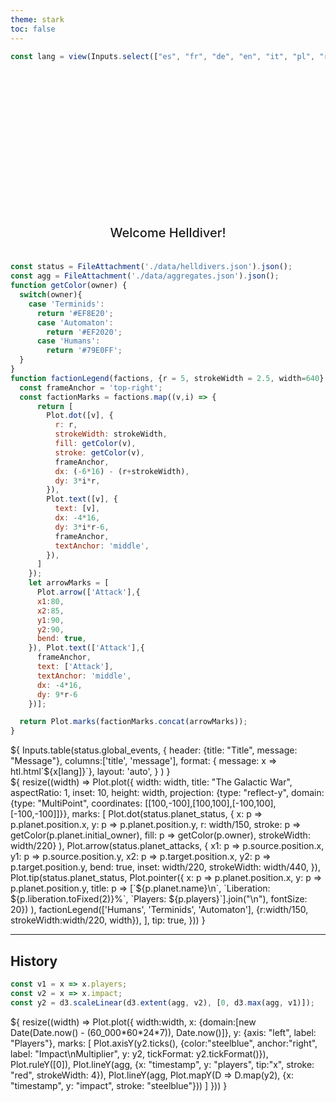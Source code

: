 ```yaml
---
theme: stark
toc: false
---
```


<style>

.hero {
  display: flex;
  flex-direction: column;
  align-items: center;
  font-family: var(--sans-serif);
  margin: 1rem 0 2rem;
  text-wrap: balance;
  text-align: center;
}

.hero h1 {
  margin: 2rem 0;
  max-width: none;
  font-size: 14vw;
  font-weight: 900;
  line-height: 1;
  background: linear-gradient(30deg, var(--theme-foreground-focus), currentColor);
  -webkit-background-clip: text;
  -webkit-text-fill-color: transparent;
  background-clip: text;
}

.hero h2 {
  margin: 0;
  max-width: 34em;
  font-size: 20px;
  font-style: initial;
  font-weight: 500;
  line-height: 1.5;
  color: var(--theme-foreground-muted);
}

@media (min-width: 640px) {
  .hero h1 {
    font-size: 90px;
  }
}

.card h2 {
  font-size: 32px;
  text-align:justify;
}

#map {
  background: url('/_file/data/sector_map.svg') no-repeat center center;
  background-size: cover;
}

</style>


```js
const lang = view(Inputs.select(["es", "fr", "de", "en", "it", "pl", "ru"], {value: "en", label: "Language", width: '4em'}))
```

<div class="hero">
  <h1>Helldivers Dashboard </h1>
  <h2>Welcome Helldiver!</h2>
</div>


```js
const status = FileAttachment('./data/helldivers.json').json();
const agg = FileAttachment('./data/aggregates.json').json();
function getColor(owner) {
  switch(owner){
    case 'Terminids':
      return '#EF8E20';
      case 'Automaton':
        return '#EF2020';
      case 'Humans':
        return '#79E0FF';
  }
}
function factionLegend(factions, {r = 5, strokeWidth = 2.5, width=640} = {}) {
  const frameAnchor = 'top-right';
  const factionMarks = factions.map((v,i) => {
      return [
        Plot.dot([v], {
          r: r,
          strokeWidth: strokeWidth,
          fill: getColor(v),
          stroke: getColor(v),
          frameAnchor,
          dx: (-6*16) - (r+strokeWidth),
          dy: 3*i*r,
        }),
        Plot.text([v], {
          text: [v],
          dx: -4*16,
          dy: 3*i*r-6,
          frameAnchor,
          textAnchor: 'middle',
        }),
      ]
    });
    let arrowMarks = [
      Plot.arrow(['Attack'],{ 
      x1:80, 
      x2:85,
      y1:90,
      y2:90,
      bend: true,
    }), Plot.text(['Attack'],{
      frameAnchor,
      text: ['Attack'],
      textAnchor: 'middle',
      dx: -4*16,
      dy: 9*r-6
    })];

  return Plot.marks(factionMarks.concat(arrowMarks));
}
```

<div class="card">
${
  Inputs.table(status.global_events, {
    header: {title: "Title", message: "Message"}, 
    columns:['title', 'message'],
    format: { message: x => htl.html`<span style="white-space:normal">${x[lang]}`},
    layout: 'auto',
    }
  )
}
</div>

<div class="grid grid-cols-1">
  <div id="map" class="card">${
    resize((width) => Plot.plot({
      width: width,
      title: "The Galactic War",
      aspectRatio: 1,
      inset: 10,
      height: width,
      projection: {type: "reflect-y", domain: {type: "MultiPoint", coordinates: [[100,-100],[100,100],[-100,100],[-100,-100]]}},
      marks: [
        Plot.dot(status.planet_status, {
          x: p => p.planet.position.x,
          y: p => p.planet.position.y, 
          r: width/150, 
          stroke: p => getColor(p.planet.initial_owner),
          fill: p => getColor(p.owner), 
          strokeWidth: width/220}
        ),
        Plot.arrow(status.planet_attacks, {
          x1: p => p.source.position.x,
          y1: p => p.source.position.y,
          x2: p => p.target.position.x,
          y2: p => p.target.position.y,
          bend: true,
          inset: width/220,
          strokeWidth: width/440,
        }),
        Plot.tip(status.planet_status, Plot.pointer({
          x: p => p.planet.position.x, 
          y: p => p.planet.position.y,
          title: p => [`${p.planet.name}\n`, `Liberation: ${p.liberation.toFixed(2)}%`, `Players: ${p.players}`].join("\n"), fontSize: 20})
        ),
        factionLegend(['Humans', 'Terminids', 'Automaton'], {r:width/150, strokeWidth:width/220, width}),
      ],
      tip: true,
    }))
  }</div>
</div>

---

## History

```js
const v1 = x => x.players;
const v2 = x => x.impact;
const y2 = d3.scaleLinear(d3.extent(agg, v2), [0, d3.max(agg, v1)]);
```


<div class="grid grid-cols-1">
  <div class="card">${
    resize((width) => Plot.plot({
      width:width,
      x: {domain:[new Date(Date.now() - (60_000*60*24*7)), Date.now()]},
      y: {axis: "left", label: "Players"},
      marks: [
        Plot.axisY(y2.ticks(), {color:"steelblue", anchor:"right", label: "Impact\nMultiplier", y: y2, tickFormat: y2.tickFormat()}),
        Plot.ruleY([0]),
        Plot.lineY(agg, {x: "timestamp", y: "players", tip:"x", stroke: "red", strokeWidth: 4}),
        Plot.lineY(agg, Plot.mapY(D => D.map(y2), {x: "timestamp", y: "impact", stroke: "steelblue"}))
      ]
    }))
  }</div>
</div>


